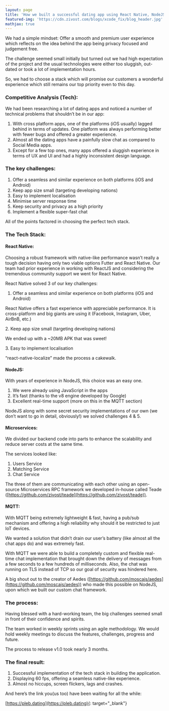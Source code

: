 ```yaml
---
layout: page
title: 'How we built a successful dating app using React Native, NodeJS and MQTT?'
featured-img: 'https://cdn.zivost.com/blogs/xcode_fix/blog_header.jpg'
mathjax: true
---
```


We had a simple mindset: Offer a smooth and premium user experience which reflects on the idea behind the app being privacy focused and judgement free.

The challenge seemed small initially but turned out we had high expectation of the project and the usual technologies were either too sluggish, out-dated or took a lot of implementation hours.

So, we had to choose a stack which will promise our customers a wonderful experience which still remains our top priority even to this day.

### **Competitive Analysis (Tech):**

We had been researching a lot of dating apps and noticed a number of technical problems that shouldn’t be in our app:

1. With cross platform apps, one of the platforms (iOS usually) lagged behind in terms of updates. One platform was always performing better with fewer bugs and offered a greater experience.
2. Almost all the dating apps have a painfully slow chat as compared to Social Media apps.
3. Except for a few top ones, many apps offered a sluggish experience in terms of UX and UI and had a highly inconsistent design language.

### **The key challenges:**

1. Offer a seamless and similar experience on both platforms (iOS and Android)
2. Keep app size small (targeting developing nations)
3. Easy to implement localisation
4. Minimise server response time
5. Keep security and privacy as a high priority
6. Implement a flexible super-fast chat

All of the points factored in choosing the perfect tech stack.

### **The Tech Stack:**

#### **React Native:**

Choosing a robust framework with native-like performance wasn’t really a tough decision having only two viable options Futter and React Native. Our team had prior experience in working with ReactJS and considering the tremendous community support we went for React Native.

React Native solved 3 of our key challenges:

1. Offer a seamless and similar experience on both platforms (iOS and Android)

React Native offers a fast experience with appreciable performance. It is cross-platform and big giants are using it (Facebook, Instagram, Uber, AirBnB, etc.)

2\. Keep app size small (targeting developing nations)

We ended up with a ~20MB APK that was sweet\!

3\. Easy to implement localisation

“react-native-localize” made the process a cakewalk.

#### **NodeJS:**

With years of experience in NodeJS, this choice was an easy one.

1. We were already using JavaScript in the apps
2. It’s fast (thanks to the v8 engine developed by Google)
3. Excellent real-time support (more on this in the MQTT section)

NodeJS along with some secret security implementations of our own (we don’t want to go in detail, obviously\!) we solved challenges 4 & 5.

#### **Microservices:**

We divided our backend code into parts to enhance the scalability and reduce server costs at the same time.

The services looked like:

1. Users Service
2. Matching Service
3. Chat Service

The three of them are communicating with each other using an open-source Microservices RPC framework we developed in-house called Teade ([https://github.com/zivost/teade](https://github.com/zivost/teade)).

#### **MQTT:**

With MQTT being extremely lightweight & fast, having a pub/sub mechanism and offering a high reliability why should it be restricted to just IoT devices.

We wanted a solution that didn’t drain our user’s battery (like almost all the chat apps do) and was extremely fast.

With MQTT we were able to build a completely custom and flexible real-time chat implementation that brought down the delivery of messages from a few seconds to a few hundreds of milliseconds. Also, the chat was running on TLS instead of TCP so our goal of security was hindered here.

A big shout out to the creator of Aedes ([https://github.com/moscajs/aedes](https://github.com/moscajs/aedes)) who made this possible on NodeJS, upon which we built our custom chat framework.

### **The process:**

Having blessed with a hard-working team, the big challenges seemed small in front of their confidence and spirits.

The team worked in weekly sprints using an agile methodology. We would hold weekly meetings to discuss the features, challenges, progress and future.

The process to release v1.0 took nearly 3 months.

### **The final result:**

1. Successful implementation of the tech stack in building the application.
2. Displaying 60 fps, offering a seamless native-like experience.
3. Almost no hiccups, screen flickers, lags and crashes.

And here’s the link you(us too) have been waiting for all the while:

[https://pleb.dating](https://pleb.dating){: target="_blank"}